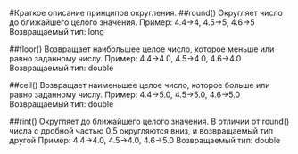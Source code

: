 #Краткое описание принципов округления.
##round()
Округляет число до ближайшего целого значения.
Пример: 4.4->4, 4.5->5, 4.6->5
Возвращаемый тип: long

##floor()
Возвращает наибольшее целое число, которое меньше или равно заданному числу.
Пример: 4.4->4.0, 4.5->4.0, 4.6->4.0
Возвращаемый тип: double

##ceil()
Возвращает наименьшее целое число, которое больше или равно заданному числу.
Пример: 4.4->5.0, 4.5->5.0, 4.6->5.0
Возвращаемый тип: double

##rint()
Округляет до ближайшего целого значения. В отличии от round() числа с дробной частью 0.5 округляются вниз, и возвращаемый тип другой
Пример: 4.4->4.0, 4.5->4.0, 4.6->5.0
Возвращаемый тип: double